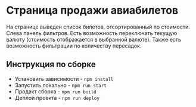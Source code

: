 # Страница продажи авиабилетов

На странице выведен список билетов, отсортированный по стоимости. Слева панель фильтров. Есть возможность переключать текущую валюту (стоимость отображается в выбранной валюте). Также есть возможность фильтрации по количеству пересадок.

## Инструкция по сборке

- Установить зависимости - `npm install`
- Запустить локально - `npm run start`
- Продакт сборка - `npm run build`
- Деплой проекта - `npm run deploy`
